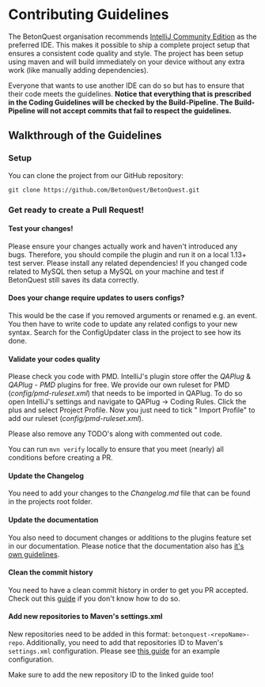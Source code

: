 # Contributing Guidelines

The BetonQuest organisation recommends <a href="https://www.jetbrains.com/idea/" target="_blank">IntelliJ Community
Edition</a> as the preferred IDE. This makes it possible to ship a complete project setup that ensures a consistent code
quality and style. The project has been setup using maven and will build immediately on your device without any extra
work (like manually adding dependencies).

Everyone that wants to use another IDE can do so but has to ensure that their code meets the guidelines.
**Notice that everything that is prescribed in the Coding Guidelines will be checked by the Build-Pipeline. The
Build-Pipeline will not accept commits that fail to respect the guidelines.**

## Walkthrough of the Guidelines

### Setup

You can clone the project from our GitHub repository:

```
git clone https://github.com/BetonQuest/BetonQuest.git
```

### Get ready to create a Pull Request!

#### Test your changes!

Please ensure your changes actually work and haven't introduced any bugs. Therefore, you should compile the plugin and
run it on a local 1.13+ test server. Please install any related dependencies! If you changed code related to MySQL then
setup a MySQL on your machine and test if BetonQuest still saves its data correctly.

#### Does your change require updates to users configs?

This would be the case if you removed arguments or renamed e.g. an event. You then have to write code to update any
related configs to your new syntax. Search for the ConfigUpdater class in the project to see how its done.

#### Validate your codes quality

Please check you code with PMD. IntelliJ's plugin store offer the _QAPlug_ & _QAPlug - PMD_ plugins for free. We provide
our own ruleset for PMD (_config/pmd-ruleset.xml_) that needs to be imported in QAPlug. To do so open IntelliJ's
settings and navigate to QAPlug -> Coding Rules. Click the plus and select Project Profile. Now you just need to tick "
Import Profile" to add our ruleset (_config/pmd-ruleset.xml_).

Please also remove any TODO's along with commented out code.

You can run `mvn verify` locally to ensure that you meet (nearly) all conditions before creating a PR.

#### Update the Changelog

You need to add your changes to the _Changelog.md_ file that can be found in the projects root folder.

#### Update the documentation

You also need to document changes or additions to the plugins feature set in our documentation. Please notice that the
documentation also has [it's own guidelines](../Docs/Guidelines.md).

#### Clean the commit history

You need to have a clean commit history in order to get you PR accepted. Check out
this <a href="https://medium.com/@catalinaturlea/clean-git-history-a-step-by-step-guide-eefc0ad8696d" target="_blank">
guide</a> if you don't know how to do so.

#### Add new repositories to Maven's settings.xml

New repositories need to be added in this format: `betonquest-<repoName>-repo`.
Additionally, you need to add that repositories ID to Maven's `settings.xml` configuration.
Please see [this guide](../SetupIDE.md#build-speed-up) for an example configuration.

Make sure to add the new repository ID to the linked guide too!
